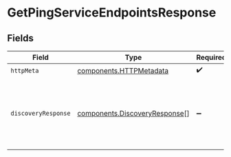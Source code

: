# GetPingServiceEndpointsResponse


## Fields

| Field                                                                          | Type                                                                           | Required                                                                       | Description                                                                    | Example                                                                        |
| ------------------------------------------------------------------------------ | ------------------------------------------------------------------------------ | ------------------------------------------------------------------------------ | ------------------------------------------------------------------------------ | ------------------------------------------------------------------------------ |
| `httpMeta`                                                                     | [components.HTTPMetadata](../../models/components/httpmetadata.md)             | :heavy_check_mark:                                                             | N/A                                                                            |                                                                                |
| `discoveryResponse`                                                            | [components.DiscoveryResponse](../../models/components/discoveryresponse.md)[] | :heavy_minus_sign:                                                             | Ok                                                                             | [<br/>{<br/>"region": "Seattle",<br/>"host": "ping.hathora.dev",<br/>"port": 2000<br/>}<br/>] |